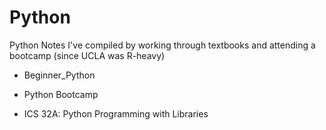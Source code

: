 # Python

Python Notes I've compiled by working through textbooks and attending a bootcamp (since UCLA was R-heavy)

* Beginner_Python



* Python Bootcamp 
* ICS 32A: Python Programming with Libraries
